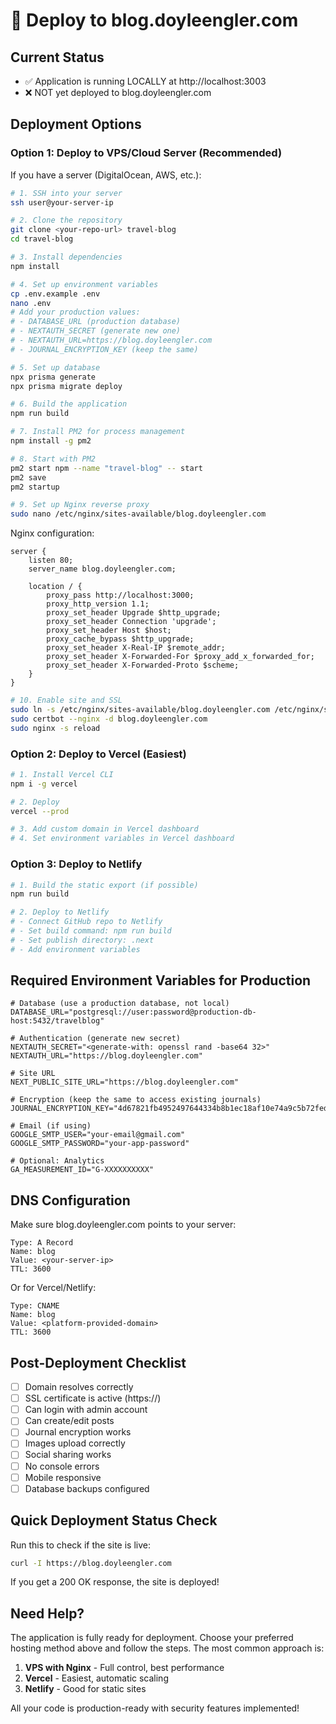 # 🚀 Deploy to blog.doyleengler.com

## Current Status
- ✅ Application is running LOCALLY at http://localhost:3003
- ❌ NOT yet deployed to blog.doyleengler.com

## Deployment Options

### Option 1: Deploy to VPS/Cloud Server (Recommended)
If you have a server (DigitalOcean, AWS, etc.):

```bash
# 1. SSH into your server
ssh user@your-server-ip

# 2. Clone the repository
git clone <your-repo-url> travel-blog
cd travel-blog

# 3. Install dependencies
npm install

# 4. Set up environment variables
cp .env.example .env
nano .env
# Add your production values:
# - DATABASE_URL (production database)
# - NEXTAUTH_SECRET (generate new one)
# - NEXTAUTH_URL=https://blog.doyleengler.com
# - JOURNAL_ENCRYPTION_KEY (keep the same)

# 5. Set up database
npx prisma generate
npx prisma migrate deploy

# 6. Build the application
npm run build

# 7. Install PM2 for process management
npm install -g pm2

# 8. Start with PM2
pm2 start npm --name "travel-blog" -- start
pm2 save
pm2 startup

# 9. Set up Nginx reverse proxy
sudo nano /etc/nginx/sites-available/blog.doyleengler.com
```

Nginx configuration:
```nginx
server {
    listen 80;
    server_name blog.doyleengler.com;

    location / {
        proxy_pass http://localhost:3000;
        proxy_http_version 1.1;
        proxy_set_header Upgrade $http_upgrade;
        proxy_set_header Connection 'upgrade';
        proxy_set_header Host $host;
        proxy_cache_bypass $http_upgrade;
        proxy_set_header X-Real-IP $remote_addr;
        proxy_set_header X-Forwarded-For $proxy_add_x_forwarded_for;
        proxy_set_header X-Forwarded-Proto $scheme;
    }
}
```

```bash
# 10. Enable site and SSL
sudo ln -s /etc/nginx/sites-available/blog.doyleengler.com /etc/nginx/sites-enabled/
sudo certbot --nginx -d blog.doyleengler.com
sudo nginx -s reload
```

### Option 2: Deploy to Vercel (Easiest)
```bash
# 1. Install Vercel CLI
npm i -g vercel

# 2. Deploy
vercel --prod

# 3. Add custom domain in Vercel dashboard
# 4. Set environment variables in Vercel dashboard
```

### Option 3: Deploy to Netlify
```bash
# 1. Build the static export (if possible)
npm run build

# 2. Deploy to Netlify
# - Connect GitHub repo to Netlify
# - Set build command: npm run build
# - Set publish directory: .next
# - Add environment variables
```

## Required Environment Variables for Production

```env
# Database (use a production database, not local)
DATABASE_URL="postgresql://user:password@production-db-host:5432/travelblog"

# Authentication (generate new secret)
NEXTAUTH_SECRET="<generate-with: openssl rand -base64 32>"
NEXTAUTH_URL="https://blog.doyleengler.com"

# Site URL
NEXT_PUBLIC_SITE_URL="https://blog.doyleengler.com"

# Encryption (keep the same to access existing journals)
JOURNAL_ENCRYPTION_KEY="4d67821fb4952497644334b8b1ec18af10e74a9c5b72feda341aed95a4137638"

# Email (if using)
GOOGLE_SMTP_USER="your-email@gmail.com"
GOOGLE_SMTP_PASSWORD="your-app-password"

# Optional: Analytics
GA_MEASUREMENT_ID="G-XXXXXXXXXX"
```

## DNS Configuration

Make sure blog.doyleengler.com points to your server:

```
Type: A Record
Name: blog
Value: <your-server-ip>
TTL: 3600
```

Or for Vercel/Netlify:
```
Type: CNAME
Name: blog
Value: <platform-provided-domain>
TTL: 3600
```

## Post-Deployment Checklist

- [ ] Domain resolves correctly
- [ ] SSL certificate is active (https://)
- [ ] Can login with admin account
- [ ] Can create/edit posts
- [ ] Journal encryption works
- [ ] Images upload correctly
- [ ] Social sharing works
- [ ] No console errors
- [ ] Mobile responsive
- [ ] Database backups configured

## Quick Deployment Status Check

Run this to check if the site is live:
```bash
curl -I https://blog.doyleengler.com
```

If you get a 200 OK response, the site is deployed!

## Need Help?

The application is fully ready for deployment. Choose your preferred hosting method above and follow the steps. The most common approach is:

1. **VPS with Nginx** - Full control, best performance
2. **Vercel** - Easiest, automatic scaling
3. **Netlify** - Good for static sites

All your code is production-ready with security features implemented!